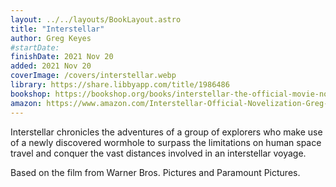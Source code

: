 ```yaml
---
layout: ../../layouts/BookLayout.astro
title: "Interstellar"
author: Greg Keyes
#startDate:
finishDate: 2021 Nov 20
added: 2021 Nov 20
coverImage: /covers/interstellar.webp
library: https://share.libbyapp.com/title/1986486
bookshop: https://bookshop.org/books/interstellar-the-official-movie-novelization/9781783293698
amazon: https://www.amazon.com/Interstellar-Official-Novelization-Greg-Keyes/dp/1783293691/
---
```


Interstellar chronicles the adventures of a group of explorers who make use of a newly discovered wormhole to surpass the limitations on human space travel and conquer the vast distances involved in an interstellar voyage.

Based on the film from Warner Bros. Pictures and Paramount Pictures.  
